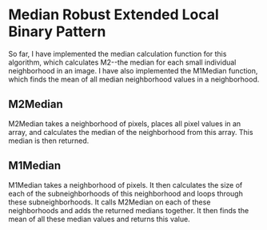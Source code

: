  # Median Robust Extended Local Binary Pattern

So far, I have implemented the median calculation function
for this algorithm, which calculates M2--the median for each
small individual neighborhood in an image. I have also implemented
the M1Median function, which finds the mean of all median neighborhood
values in a neighborhood.

## M2Median
M2Median takes a neighborhood of pixels, places all pixel values
in an array, and calculates the median of the neighborhood from this
array. This median is then returned.

## M1Median
M1Median takes a neighborhood of pixels. It then calculates the size
of each of the subneighborhoods of this neighborhood and loops through
these subneighborhoods. It calls M2Median on each of these neighborhoods
and adds the returned medians together. It then finds the mean of all these
median values and returns this value.
